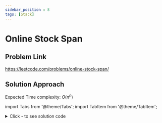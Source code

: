 ```yaml
---
sidebar_position : 8
tags: [Stack]
---
```


# Online Stock Span

## Problem Link
https://leetcode.com/problems/online-stock-span/

## Solution Approach

Expected Time complexity: $O(n^n)$

import Tabs from '@theme/Tabs';
import TabItem from '@theme/TabItem';

<details><summary>Click - to see solution code</summary>

<Tabs>
<TabItem value="cpp" label="C++">

```cpp
class StockSpanner {
    stack<pair<int, int>> st;
    int n;

   public:
    StockSpanner() {
        st.push({INT_MAX, -1});
        n = 0;
    }

    int next(int price) {
        while (st.top().first <= price) st.pop();
        int ans = n - st.top().second;
        st.push({price, n++});
        return ans;
    }
};
```
</TabItem>
</Tabs>

</details>
